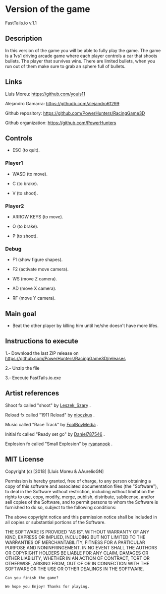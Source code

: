 ﻿# Version of the game

FastTails.io v.1.1

## Description

In this version of the game you will be able to fully play the game. The game is a 1vs1 driving arcade game where each player controls a car that shoots bullets. The player that survives wins. There are limited bullets, when you run out of them make sure to grab an sphere full of bullets.

## Links
Lluis Moreu: https://github.com/youis11 

Alejandro Gamarra: https://githudb.com/alejandro61299

Github repository: https://github.com/PowerHunters/RacingGame3D

Github organization: https://github.com/PowerHunters

## Controls

- ESC (to quit).

### Player1

- WASD (to move).

- C (to brake).

- V (to shoot).

### Player2

- ARROW KEYS (to move).

- O (to brake).

- P (to shoot).

### Debug

- F1 (show figure shapes).

- F2 (activate move camera).

- WS (move Z camera).

- AD (move X camera).

- RF (move Y camera).

## Main goal

- Beat the other player by killing him until he/she doesn't have more lifes.

## Instructions to execute

1.- Download the last ZIP release on https://github.com/PowerHunters/RacingGame3D/releases


2.- Unzip the file


3.- Execute FastTails.io.exe

## Artist references

Shoot fx called "shoot" by [Leszek_Szary](https://freesound.org/people/Leszek_Szary/sounds/146730/) .

Reload fx called "1911 Reload" by [nioczkus](https://freesound.org/people/nioczkus/sounds/396331/) .

Music called "Race Track" by [FoolBoyMedia](https://freesound.org/people/FoolBoyMedia/sounds/237089/) .

Initial fx called "Ready set go" by [Daniel787546](https://freesound.org/people/Daniel787546/sounds/331371/) .

Explosion fx called "Small Explosion" by [ryansnook](https://freesound.org/people/ryansnook/sounds/110115/) .

## MIT License

Copyright (c) [2018] [Lluís Moreu & AAurelioGN]

Permission is hereby granted, free of charge, to any person obtaining a copy
of this software and associated documentation files (the "Software"), to deal
in the Software without restriction, including without limitation the rights
to use, copy, modify, merge, publish, distribute, sublicense, and/or sell
copies of the Software, and to permit persons to whom the Software is
furnished to do so, subject to the following conditions:

The above copyright notice and this permission notice shall be included in all
copies or substantial portions of the Software.

THE SOFTWARE IS PROVIDED "AS IS", WITHOUT WARRANTY OF ANY KIND, EXPRESS OR
IMPLIED, INCLUDING BUT NOT LIMITED TO THE WARRANTIES OF MERCHANTABILITY,
FITNESS FOR A PARTICULAR PURPOSE AND NONINFRINGEMENT. IN NO EVENT SHALL THE
AUTHORS OR COPYRIGHT HOLDERS BE LIABLE FOR ANY CLAIM, DAMAGES OR OTHER
LIABILITY, WHETHER IN AN ACTION OF CONTRACT, TORT OR OTHERWISE, ARISING FROM,
OUT OF OR IN CONNECTION WITH THE SOFTWARE OR THE USE OR OTHER DEALINGS IN THE
SOFTWARE.
~~~
Can you finish the game?

We hope you Enjoy! Thanks for playing.
